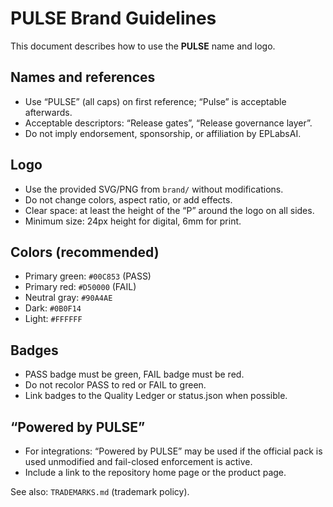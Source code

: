 # PULSE Brand Guidelines

This document describes how to use the **PULSE** name and logo.

## Names and references
- Use “PULSE” (all caps) on first reference; “Pulse” is acceptable afterwards.
- Acceptable descriptors: “Release gates”, “Release governance layer”.
- Do not imply endorsement, sponsorship, or affiliation by EPLabsAI.

## Logo
- Use the provided SVG/PNG from `brand/` without modifications.
- Do not change colors, aspect ratio, or add effects.
- Clear space: at least the height of the “P” around the logo on all sides.
- Minimum size: 24px height for digital, 6mm for print.

## Colors (recommended)
- Primary green: `#00C853` (PASS)
- Primary red:   `#D50000` (FAIL)
- Neutral gray:  `#90A4AE`
- Dark:          `#0B0F14`
- Light:         `#FFFFFF`

## Badges
- PASS badge must be green, FAIL badge must be red.
- Do not recolor PASS to red or FAIL to green.
- Link badges to the Quality Ledger or status.json when possible.

## “Powered by PULSE”
- For integrations: “Powered by PULSE” may be used if the official pack is used unmodified and fail-closed enforcement is active.
- Include a link to the repository home page or the product page.

See also: `TRADEMARKS.md` (trademark policy).
